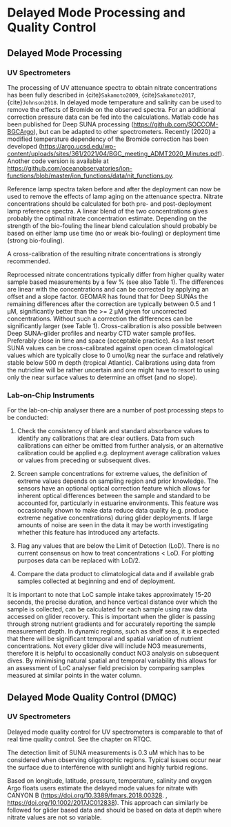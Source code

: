 # Delayed Mode Processing and Quality Control

## Delayed Mode Processing 
### UV Spectrometers
The processing of UV attenuance spectra to obtain nitrate concentrations has been fully described in {cite}`Sakamoto2009`, {cite}`Sakamoto2017`, {cite}`Johnson2018`. 
In delayed mode  temperature and salinity can be used to remove the effects of Bromide on the observed spectra. 
For an additional correction pressure data can be fed into the calculations. 
Matlab code has been published for Deep SUNA processing (https://github.com/SOCCOM-BGCArgo), but can be adapted to other spectrometers. 
Recently (2020) a modified temperature dependency of the Bromide correction has been developed (https://argo.ucsd.edu/wp-content/uploads/sites/361/2021/04/BGC_meeting_ADMT2020_Minutes.pdf). 
Another code version is available at https://github.com/oceanobservatories/ion-functions/blob/master/ion_functions/data/nit_functions.py.

Reference lamp spectra taken before and after the deployment can now be used to remove the effects of lamp aging on the attenuance spectra. 
Nitrate concentrations should be calculated for both pre- and post-deployment lamp reference spectra. 
A linear blend of the two concentrations gives probably the optimal nitrate concentration estimate. 
Depending on the strength of the bio-fouling the linear blend calculation should probably be based on either lamp use time (no or weak bio-fouling) or deployment time (strong bio-fouling).

A cross-calibration of the resulting nitrate concentrations is strongly recommended. 

Reprocessed nitrate concentrations typically differ from higher quality water sample based measurements by a few % (see also Table 1). 
The differences are linear with the concentrations and can be corrected by applying an offset and a slope factor. 
GEOMAR has found that for Deep SUNAs the remaining differences after the correction are typically between 0.5 and 1 µM, significantly better than the >= 2 µM given for uncorrected concentrations. 
Without such a correction the differences can be significantly larger (see Table 1).
Cross-calibration is also possible between Deep SUNA-glider profiles and nearby CTD water sample profiles. 
Preferably close in time and space (acceptable practice). 
As a last resort SUNA values can be cross-calibrated against open ocean climatological values which are typically close to 0 umol/kg near the surface and relatively stable below 500 m depth (tropical Atlantic). 
Calibrations using data from the nutricline will be rather uncertain and one might have to resort to using only the near surface values to determine an offset (and no slope).

### Lab-on-Chip Instruments
For the lab-on-chip analyser there are a number of post processing steps to be conducted:
1. Check the consistency of blank and standard absorbance values to identify any calibrations that are clear outliers. Data from such calibrations can either be omitted from further analysis, or an alternative calibration could be applied e.g. deployment average calibration values or values from preceding or subsequent dives.

2. Screen sample concentrations for extreme values, the definition of extreme values depends on sampling region and prior knowledge. The sensors have an optional optical correction feature which allows for inherent optical differences between the sample and standard to be accounted for, particularly in estuarine environments. This feature was occasionally shown to make data reduce data quality (e.g. produce extreme negative concentrations) during glider deployments. If large amounts of noise are seen in the data it may be worth investigating whether this feature has introduced any artefacts. 

3. Flag any values that are below the Limit of Detection (LoD). There is no current consensus on how to treat concentrations < LoD. For plotting purposes data can be replaced with LoD/2.

4. Compare the data product to climatological data and if available grab samples collected at beginning and end of deployment.

It is important to note that LoC sample intake takes approximately 15-20 seconds, the precise duration, and hence vertical distance over which the sample is collected, can be calculated for each sample using raw data accessed on glider recovery. This is important when the glider is passing through strong nutrient gradients and for accurately reporting the  sample measurement depth. In dynamic regions, such as shelf seas, it is expected that there will be significant temporal and spatial variation of nutrient concentrations. Not every glider dive will include NO3 measurements, therefore it is helpful to occasionally conduct NO3 analysis on subsequent dives. By minimising natural spatial and temporal variability this allows for an assessment of LoC analyser field precision by comparing samples measured at similar points in the water column. 

## Delayed Mode Quality Control (DMQC)
### UV Spectrometers
Delayed mode quality control for UV spectrometers is comparable to that of real time quality control. See the chapter on RTQC.

The detection limit of SUNA measurements is 0.3 uM which has to be considered when observing oligotrophic regions. Typical issues occur near the surface due to interférence with sunlight and highly turbid regions. 

Based on longitude, latitude, pressure, temperature, salinity and oxygen Argo floats users estimate the delayed mode values for nitrate with CANYON B  (https://doi.org/10.3389/fmars.2018.00328. , https://doi.org/10.1002/2017JC012838). This approach can similarly be followed for glider based data and should be based on data at depth where nitrate values are not so variable.
